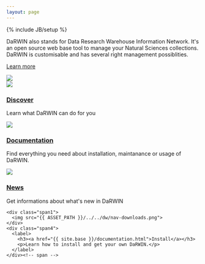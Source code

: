 ```yaml
---
layout: page
---
```

{% include JB/setup %}

<div id="home">
  <div class="row" id="home_sum">
    <div class="span7">
      <p>DaRWIN also stands for Data Research Warehouse Information Network.
      It's an open source web base tool to manage your Natural Sciences collections.
      DaRWIN is customisable and has several right management possiblities.
      </p>
      <p><a class="btn btn-large" href="{{ site.base }}/discover.html">Learn more</a></p>
    </div>
    <div class="span3">
      <img src="{{ ASSET_PATH }}/../../dw/book.png" />
    </div>
  </div>


  <div class="row">
    <div class="span1">
      <img src="{{ ASSET_PATH }}/../../dw/nav-about.png">
    </div>
    <div class="span3">
      <label>
        <h3><a href="{{ site.base }}/">Discover</a></h3>
        <p>Learn what DaRWIN can do for you</p>
      </label>
    </div><!-- span -->
    <div class="span1">
      <img src="{{ ASSET_PATH }}/../../dw/nav-documentation.png">
    </div>
    <div class="span3">
      <label>
        <h3><a href="{{ site.base }}/documentation.html">Documentation</a></h3>
        <p>Find everything you need about installation, maintanance or usage of DaRWIN.</p>
      </label>
    </div><!-- span -->
  </div>

  <div class="row">
    <div class="span1">
      <img src="{{ ASSET_PATH }}/../../dw/nav-community.png">
    </div>
    <div class="span3">
      <label>
        <h3><a href="{{ site.base }}/news.html">News</a></h3>
        <p>Get informations about what&apos;s new in DaRWIN</p>
      </label>
    </div><!-- span -->

    <div class="span1">
      <img src="{{ ASSET_PATH }}/../../dw/nav-downloads.png">
    </div>
    <div class="span4">
      <label>
        <h3><a href="{{ site.base }}/documentation.html">Install</a></h3>
        <p>Learn how to install and get your own DaRWIN.</p>
      </label>
    </div><!-- span -->
  </div>
</div>
